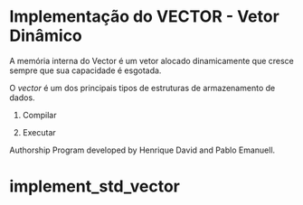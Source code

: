 # Implementação do VECTOR - Vetor Dinâmico

A memória interna do Vector é um vetor alocado dinamicamente que cresce sempre que sua capacidade é esgotada.

O *vector* é um dos principais tipos de estruturas de armazenamento de dados. 

1. Compilar


2. Executar


Authorship
Program developed by Henrique David and Pablo Emanuell.

# implement_std_vector
